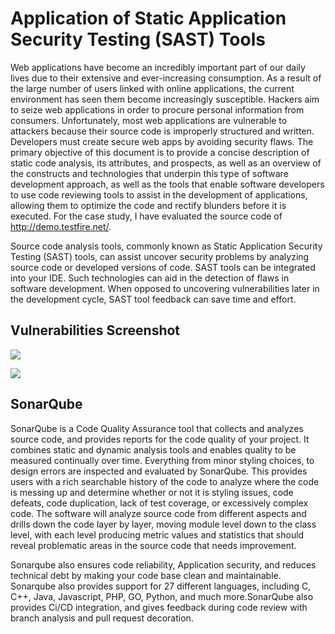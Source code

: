 # Application of Static Application Security Testing (SAST) Tools

Web applications have become an incredibly important part of our daily lives due to their extensive and ever-increasing consumption. As a result of the large number of users linked with online applications, the current environment has seen them become increasingly susceptible. Hackers aim to seize web applications in order to procure personal information from consumers. Unfortunately, most web applications are vulnerable to attackers because their source code is improperly structured and written. Developers must create secure web apps by avoiding security flaws. The primary objective of this document is to provide a concise description of static code analysis, its attributes, and prospects, as well as an overview of the constructs and technologies that underpin this type of software development approach, as well as the tools that enable software developers to use code reviewing tools to assist in the development of applications, allowing them to optimize the code and rectify blunders before it is executed. For the case study, I have evaluated the source code of http://demo.testfire.net/.

Source code analysis tools, commonly known as Static Application Security Testing (SAST) tools, can assist uncover security problems by analyzing source code or developed versions of code. SAST tools can be integrated into your IDE. Such technologies can aid in the detection of flaws in software development. When opposed to uncovering vulnerabilities later in the development cycle, SAST tool feedback can save time and effort. 


## Vulnerabilities Screenshot

![](https://user-images.githubusercontent.com/71205815/147677551-93772156-d3ff-4ca7-92b0-34375a1ba849.jpg)

![](https://user-images.githubusercontent.com/71205815/147677661-8aa70818-0449-44c7-9ea3-81a64db27612.png)

## SonarQube

SonarQube is a Code Quality Assurance tool that collects and analyzes source code, and provides reports for the code quality of your project. It combines static and dynamic analysis tools and enables quality to be measured continually over time. Everything from minor styling choices, to design errors are inspected and evaluated by SonarQube. This provides users with a rich searchable history of the code to analyze where the code is messing up and determine whether or not it is styling issues, code defeats, code duplication, lack of test coverage, or excessively complex code. The software will analyze source code from different aspects and drills down the code layer by layer, moving module level down to the class level, with each level producing metric values and statistics that should reveal problematic areas in the source code that needs improvement.

Sonarqube also ensures code reliability, Application security, and reduces technical debt by making your code base clean and maintainable. Sonarqube also provides support for 27 different languages, including C, C++, Java, Javascript, PHP, GO, Python, and much more.SonarQube also provides Ci/CD integration, and gives feedback during code review with branch analysis and pull request decoration.
